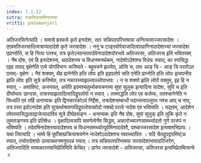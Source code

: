 ```yaml
---
index: 7.1.12
sutra: टाङसिङसामिनात्स्याः
vritti: padamanjari
---
```


  अतिजरसिनेत्यादि । समासे ह्रस्वत्वे कृते इनादेशः, ततः सन्निपात्परिभाषाया अनित्यत्वाज्जरसादेशः ।  एएवमतिजरसादित्यत्राप्यादादेशे कृते जरसादेशः । ननु च टाङ्स्योरेवाजादित्वात्प्रागिनादादेशाभ्यां जरसादेशः  एप्राप्नोति, स हि नित्यः परश्च, तत्र कृतेऽनदन्तत्वादेवेनादादेशयोरभावे अतिजरसा, अतिजरस इति भवितव्यम् । नैष दोषः, एवं हि इनादेशस्य, अदादेशस्य च विधानमनर्थकम्, नादेशोऽदेशश्च विधेयः स्यात्, का रुपसिद्धः  एइह तावद् वृक्षेणेति एत्वे योगविभागः करिष्यते - बहुवचने झल्येत्, ओसि च, ततः आङ् चि - आङ् चि परतोऽत एत्वम्- वृक्षेण । नैवं शक्यम्, थैह ह्यनेनेति हलि लोपः इति इद्रपलोपे सति एनेति प्राप्नोति हलि लोपः इत्यपनीय झलि लोपः इति सूत्रे करिष्येत, तत्र नकारस्याझल्त्वाल्लोपाभावः । न स शक्यो झलि लोपो वक्तुम्, इह हि न स्यात्, - अयाविष्ट, अजनयत्, अयेति इदमश्चतुर्थ्यकवचनस्य सुपां सुलुक इत्यादिना यादेशः, सुपि च इति दीर्घाभावः छान्दसः, तत्रास्याझलादित्वादिद्रूपलोपो न स्यात् । तस्माद्धलि लोप एव कर्तव्यः, ततश्चानेनेति न सिध्यति एवं तर्हि अनाप्यकः इति द्विनकारकोऽयं निर्द्देशः, तत्रादेशसम्बन्धी पदान्तत्वाल्लुप्तः नश्च आप् च नाप्, तत्र परत इदोऽनादेश इति सूत्रार्थाश्रयणादिद्रूपलोपापवोदो नशब्दे परतो नादेश एव भविष्यति । यद्यवम्, आदेशेन लोपस्यासिद्धत्वाद्राजेत्यादाविव सूत्रे दीर्घप्रसङ्गः - अनाप्यकः इति नैष दोषः, सुपां सुलुक् इति लुकि कृते न लुमताङ्गस्य इति प्रतिषेधः । वृक्षादित्यत्रापि सवर्णत्वेनैव सिद्धम्, अकारोच्चारणसामर्थ्यादतो गुणे पररुपं न भविष्यति । तदेवमिनादेशस्यादादेशस्य च विधानसमर्थ्यात्पूर्वमिनादादेशौ, पश्चाज्जरसादेश इत्यषामभिप्रायः ।  यथा त्वित्यादि । भाष्ये हि पूर्वोक्तप्रक्रियाश्रयणेन नाधेशोऽदादेशश्च व्यवस्थापितः । यदि चैतद्रूपद्वयमिष्ट्ंअ स्यात्, तयोरादेशयोः प्रत्याख्यानमनुपपन्नं स्यात् । तत्र सन्निपातपरिभाषया जरसादेशाभावादतिजरेण, अतिजरादिति भाष्यकारस्याभिप्रेतिमिति केचित् । प्रागेव जरसादेशे - अतिजरसा, अतिजरस इत्यभिप्रेतमित्यन्ये ॥